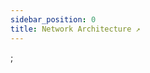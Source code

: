 ```yaml
---
sidebar_position: 0
title: Network Architecture ↗️
---
```


<!-- Add redirect network architecture sidebar -->

<meta http-equiv="refresh" content="0; url=https://developers.flow.com/protocol/network-architecture" />;
